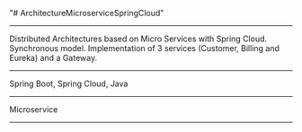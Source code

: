 "# ArchitectureMicroserviceSpringCloud" 
***************************************************************
Distributed Architectures based on Micro Services 
with Spring Cloud. Synchronous model. Implementation 
of 3 services (Customer, Billing and Eureka) and a Gateway.
***********************************************************
Spring Boot, Spring Cloud, Java
************************************************************
Microservice
*************************************************************
